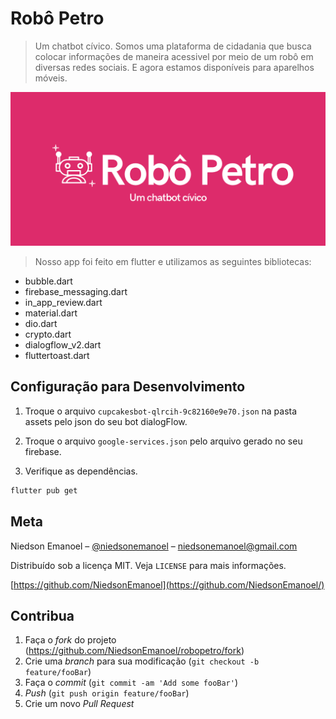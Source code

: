 # Robô Petro
> Um chatbot cívico. Somos uma plataforma de cidadania que busca colocar informações de maneira acessivel por meio de um robô em diversas redes sociais. E agora estamos disponíveis para aparelhos móveis.

![](/assets/title.png)

>Nosso app foi feito em flutter e utilizamos as seguintes bibliotecas:
* bubble.dart
* firebase_messaging.dart
* in_app_review.dart
* material.dart
* dio.dart
* crypto.dart
* dialogflow_v2.dart
* fluttertoast.dart

## Configuração para Desenvolvimento

1. Troque o arquivo `cupcakesbot-qlrcih-9c82160e9e70.json` na pasta assets pelo json do seu bot dialogFlow.

2. Troque o arquivo `google-services.json` pelo arquivo gerado no seu firebase. 

3. Verifique as dependências.
```sh
flutter pub get
```
## Meta

Niedson Emanoel – [@niedsonemanoel](https://twitter.com/niedsonemanoel) – niedsonemanoel@gmail.com

Distribuído sob a licença MIT. Veja `LICENSE` para mais informações.

[https://github.com/NiedsonEmanoel](https://github.com/NiedsonEmanoel/)

## Contribua

1. Faça o _fork_ do projeto (<https://github.com/NiedsonEmanoel/robopetro/fork>)
2. Crie uma _branch_ para sua modificação (`git checkout -b feature/fooBar`)
3. Faça o _commit_ (`git commit -am 'Add some fooBar'`)
4. _Push_ (`git push origin feature/fooBar`)
5. Crie um novo _Pull Request_

[npm-image]: https://img.shields.io/npm/v/datadog-metrics.svg?style=flat-square
[npm-url]: https://npmjs.org/package/datadog-metrics
[npm-downloads]: https://img.shields.io/npm/dm/datadog-metrics.svg?style=flat-square
[travis-image]: https://img.shields.io/travis/dbader/node-datadog-metrics/master.svg?style=flat-square
[travis-url]: https://travis-ci.org/dbader/node-datadog-metrics
[wiki]: https://github.com/NiedsonEmanoel/robopetro/wiki